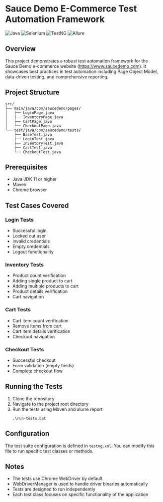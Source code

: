 # Sauce Demo E-Commerce Test Automation Framework

![Java](https://img.shields.io/badge/Java-11-red)
![Selenium](https://img.shields.io/badge/Selenium-4.10.0-green)
![TestNG](https://img.shields.io/badge/TestNG-7.7.1-orange)
![Allure](https://img.shields.io/badge/Allure-2.23.0-blue)

## Overview
This project demonstrates a robust test automation framework for the Sauce Demo e-commerce website (https://www.saucedemo.com). It showcases best practices in test automation including Page Object Model, data-driven testing, and comprehensive reporting.

## Project Structure

```
src/
├── main/java/com/saucedemo/pages/
│   ├── LoginPage.java
│   ├── InventoryPage.java
│   ├── CartPage.java
│   └── CheckoutPage.java
└── test/java/com/saucedemo/tests/
    ├── BaseTest.java
    ├── LoginTest.java
    ├── InventoryTest.java
    ├── CartTest.java
    └── CheckoutTest.java
```

## Prerequisites

- Java JDK 11 or higher
- Maven
- Chrome browser

## Test Cases Covered

### Login Tests
- Successful login
- Locked out user
- Invalid credentials
- Empty credentials
- Logout functionality

### Inventory Tests
- Product count verification
- Adding single product to cart
- Adding multiple products to cart
- Product details verification
- Cart navigation

### Cart Tests
- Cart item count verification
- Remove items from cart
- Cart item details verification
- Checkout navigation

### Checkout Tests
- Successful checkout
- Form validation (empty fields)
- Complete checkout flow

## Running the Tests

1. Clone the repository
2. Navigate to the project root directory
3. Run the tests using Maven and alurre report:
   ```
   .\run-tests.bat

   ```

## Configuration

The test suite configuration is defined in `testng.xml`. You can modify this file to run specific test classes or methods.

## Notes

- The tests use Chrome WebDriver by default
- WebDriverManager is used to handle driver binaries automatically
- Tests are designed to run independently
- Each test class focuses on specific functionality of the application

